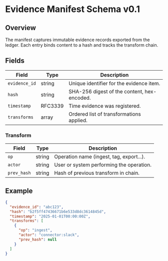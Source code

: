 # Evidence Manifest Schema v0.1

## Overview

The manifest captures immutable evidence records exported from the ledger. Each entry binds content to a hash and tracks the transform chain.

## Fields

| Field         | Type    | Description                                 |
| ------------- | ------- | ------------------------------------------- |
| `evidence_id` | string  | Unique identifier for the evidence item.    |
| `hash`        | string  | SHA-256 digest of the content, hex-encoded. |
| `timestamp`   | RFC3339 | Time evidence was registered.               |
| `transforms`  | array   | Ordered list of transformations applied.    |

### Transform

| Field       | Type   | Description                              |
| ----------- | ------ | ---------------------------------------- |
| `op`        | string | Operation name (ingest, tag, export...). |
| `actor`     | string | User or system performing the operation. |
| `prev_hash` | string | Hash of previous transform in chain.     |

## Example

```json
{
  "evidence_id": "abc123",
  "hash": "b2f5ff47436671b6e533d8dc3614845d",
  "timestamp": "2025-01-01T00:00:00Z",
  "transforms": [
    {
      "op": "ingest",
      "actor": "connector:slack",
      "prev_hash": null
    }
  ]
}
```
